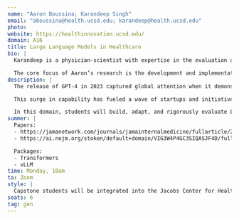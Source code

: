 ```yaml
---
name: "Aaron Boussina; Karandeep Singh"
email: "aboussina@health.ucsd.edu; karandeep@health.ucsd.edu"
photo:
website: https://healthinnovation.ucsd.edu/
domain: A16
title: Large Language Models in Healthcare
bio: |
  Karandeep is a physician-scientist with expertise in the evaluation and implementation of statistical and machine learning models into the clinical and operational context. His research lab’s focus is on understanding translational issues of bringing AI into clinical practice, including transportability and generalizability issues, dataset shift, and clinical and operational outcomes. He serves as Chief Health AI Officer for the UC San Diego Health System and has a leadership role in the Jacobs Center for Health Innovation. He has >90 peer-reviewed publications focused primarily on machine learning, digital health, and natural language processing.

  The core focus of Aaron’s research is the development and implementation of predictive and generative systems in healthcare settings. His recent work on reducing sepsis-related mortality using deep learning was featured in Nature Digital Medicine, Fortune, KPBS, and referenced in the Bipartisan House Task Force Report on AI. His recent work in the New England Journal of Medicine AI was the first publication to explore the use of generative AI to automate and scale costly documentation for hospital quality measurement. To enable code-to-clinic contributions, his research combines multiple disciplines including software engineering, deep learning, healthcare informatics, and implementation science.
description: |
  The release of GPT-4 in 2023 captured global attention when it demonstrated the ability to pass the United States Medical Licensing Examination (USMLE). Since then, Large Language Models (LLMs) have started to transform many aspects of healthcare, including how patients access medical information, how clinicians document care, and how payers and regulators manage and review clinical workflows.

  This surge in capability has fueled a wave of startups and initiatives—such as Hippocratic AI—that aim to deploy LLMs for high-stakes, patient-facing applications. However, the complexity, heterogeneity, and high-risk nature of the medical domain present unique challenges that general-purpose AI systems are not inherently equipped to handle. Critical questions remain about when LLMs can be considered safe for clinical use, how to systematically evaluate their performance on bespoke medical tasks, and how to integrate them into healthcare operations in a way that enhances rather than undermines clinical quality and patient safety.

  In this domain, students will build, adapt, and rigorously evaluate LLM-based systems for healthcare applications. Projects will focus on operationalization challenges such as ensuring factual accuracy, mitigating hallucinations, designing appropriate evaluation frameworks, and aligning model outputs with clinical standards and ethical considerations. Students will gain hands-on experience with both the technical aspects of model development and the practical challenges of deploying AI responsibly in healthcare settings.
summer: |
  Papers:  
  - https://jamanetwork.com/journals/jamainternalmedicine/fullarticle/2781307  
  - https://ai.nejm.org/stoken/default+domain/VIG3W4P4GC3SIQASJF4D/full?redirectUri=doi/full/10.1056/AIcs2400420

  Packages:  
  - Transformers  
  - vLLM
time: Monday, 10am
ta: Zoom
style: |
  Capstone students will be integrated into the Jacobs Center for Health Innovation (JCHI) research group and will lead an independent project. Students will be expected to manage their projects, develop their software, test their hypotheses, and submit a peer-reviewed paper by the end of the course (with mentorship).
seats: 6
tag: gen
---
```

